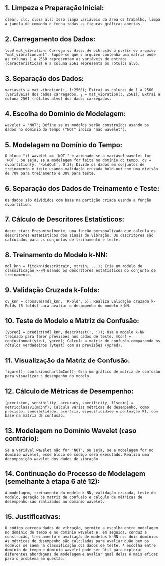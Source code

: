 ## 1. Limpeza e Preparação Inicial:
    clear, clc, close all: Isso limpa variáveis da área de trabalho, limpa a janela de comando e fecha todas as figuras gráficas abertas.

## 2. Carregamento dos Dados:
    load mat_vibration: Carrega os dados de vibração a partir do arquivo "mat_vibration.mat". Supõe-se que o arquivo contenha uma matriz onde as colunas 1 a 2560 representam as variáveis de entrada (características) e a coluna 2561 representa os rótulos alvo.

## 3. Separação dos Dados:
    variaveis = mat_vibration(:, 1:2560); Extrai as colunas de 1 a 2560 (variáveis) dos dados carregados. y = mat_vibration(:, 2561); Extrai a coluna 2561 (rótulos alvo) dos dados carregados.

## 4. Escolha do Domínio de Modelagem:
    wavelet = 'NOT'; Define se os modelos serão construídos usando os dados no domínio do tempo ("NOT" indica "não wavelet").

## 5. Modelagem no Domínio do Tempo:
    O bloco "if wavelet == 'NOT'" é acionado se a variável wavelet for 'NOT', ou seja, se a modelagem for feita no domínio do tempo. cv = cvpartition(y, 'HoldOut', 0.3); Divide os dados em conjuntos de treinamento e teste usando validação cruzada hold-out com uma divisão de 70% para treinamento e 30% para teste.

## 6. Separação dos Dados de Treinamento e Teste:
    Os dados são divididos com base na partição criada usando a função cvpartition.

## 7. Cálculo de Descritores Estatísticos:
    descr_stat: Presumivelmente, uma função personalizada que calcula os descritores estatísticos dos sinais de vibração. Os descritores são calculados para os conjuntos de treinamento e teste.

## 8. Treinamento do Modelo k-NN:
    mdl_knn = fitcknn(descrXtrain, ytrain, ...); Cria um modelo de classificação k-NN usando os descritores estatísticos do conjunto de treinamento.

## 9. Validação Cruzada k-Folds:
    cv_knn = crossval(mdl_knn, 'KFold', 5); Realiza validação cruzada k-Folds (5 folds) para avaliar o desempenho do modelo k-NN.

## 10. Teste do Modelo e Matriz de Confusão:
    [ypred] = predict(mdl_knn, descrXtest(:, :)); Usa o modelo k-NN treinado para fazer previsões nos dados de teste. mConf = confusionmat(ytest, ypred); Calcula a matriz de confusão comparando os rótulos verdadeiros (ytest) com as previsões (ypred).

## 11. Visualização da Matriz de Confusão:
    figure(); confusionchart(mConf); Gera um gráfico de matriz de confusão para visualizar o desempenho do modelo.

## 12. Cálculo de Métricas de Desempenho:
    [precision, sensibility, accuracy, specificity, f1score] = metricclassv1(mConf); Calcula várias métricas de desempenho, como precisão, sensibilidade, acurácia, especificidade e pontuação F1, com base na matriz de confusão.

## 13. Modelagem no Domínio Wavelet (caso contrário):
    Se a variável wavelet não for 'NOT', ou seja, se a modelagem for no domínio wavelet, esse bloco de código será executado. Realiza uma decomposição wavelet dos dados de vibração.

## 14. Continuação do Processo de Modelagem (semelhante à etapa 6 até 12):
    A modelagem, treinamento do modelo k-NN, validação cruzada, teste do modelo, geração de matriz de confusão e cálculo de métricas de desempenho são realizados no domínio wavelet.

## 15. Justificativas:
    O código carrega dados de vibração, permite a escolha entre modelagem no domínio do tempo e no domínio wavelet e, em seguida, conduz a construção, treinamento e avaliação de modelos k-NN nos dois domínios. As métricas de desempenho são calculadas para avaliar quão bem os modelos se saem na classificação dos dados de teste. A escolha entre domínio do tempo e domínio wavelet pode ser útil para explorar diferentes abordagens de modelagem e avaliar qual delas é mais eficaz para o problema em questão.